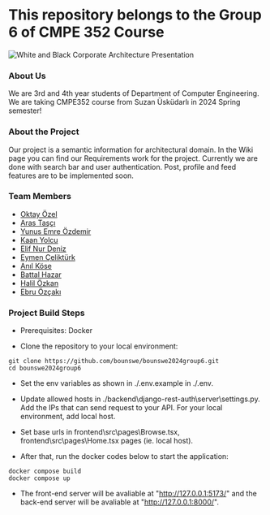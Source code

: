 # This repository belongs to the Group 6 of CMPE 352 Course

![White and Black Corporate Architecture Presentation](https://github.com/bounswe/bounswe2024group6/assets/57640531/cb99734c-7d9e-48c3-bcd8-11472ac2afae)

### About Us

We are 3rd and 4th year students of Department of Computer Engineering. We are taking CMPE352 course from Suzan Üsküdarlı in 2024 Spring semester!





### About the Project
Our project is a semantic information for architectural domain. In the Wiki page you can find our Requirements work for the project. Currently we are done with search bar and user authentication. Post, profile and feed features are to be implemented soon.
###  Team Members
* [Oktay Özel](https://github.com/bounswe/bounswe2024group6/wiki/Personal-Wiki-&-Effort-:-Oktay-%C3%96zel)
* [Aras Taşçı](https://github.com/bounswe/bounswe2024group6/wiki/Personal-Wiki-&-Efforts:-Aras-Taşçı)
* [Yunus Emre Özdemir](https://github.com/bounswe/bounswe2024group6/wiki/Personal-Wiki-&-Effort:-Yunus-Emre-Özdemir)
* [Kaan Yolcu](https://github.com/bounswe/bounswe2024group6/wiki/Personal-Wiki-&-Effort:-Kaan-Yolcu)
* [Elif Nur Deniz](https://github.com/bounswe/bounswe2024group6/wiki/Personal-Wiki-&-Effort:-Elif-Nur-Deniz)
* [Eymen Çeliktürk](https://github.com/bounswe/bounswe2024group6/wiki/Personal-Wiki-&-Efforts:-Eymen-Çeliktürk)
* [Anıl Köse](https://github.com/bounswe/bounswe2024group6/wiki/Personal-Wiki-%26-Effort%3A-Anıl-Köse)
* [Battal Hazar](https://github.com/bounswe/bounswe2024group6/wiki/Personal-Wiki-&-Effort--Battal-Hazar)
* [Halil Özkan](https://github.com/bounswe/bounswe2024group6/wiki/Personal-Wiki-&-Effort:-Halil-Özkan) 
* [Ebru Özçakı](https://github.com/bounswe/bounswe2024group6/wiki/Personal-Wiki-&-Effort:-Ebru-Özçakı)


### Project Build Steps
* Prerequisites: Docker

* Clone the repository to your local environment:

```
git clone https://github.com/bounswe/bounswe2024group6.git
cd bounswe2024group6
```

* Set the env variables as shown in ./.env.example in ./.env.

* Update allowed hosts in ./backend\django-rest-auth\server\settings.py. Add the IPs that can send request to your API. For your local environment, add local host.

* Set base urls in frontend\src\pages\Browse.tsx, frontend\src\pages\Home.tsx pages (ie. local host).

* After that, run the docker codes below to start the application:
```
docker compose build
docker compose up
```

* The front-end server will be avaliable at "http://127.0.0.1:5173/" and the back-end server will be avaliable at "http://127.0.0.1:8000/".

